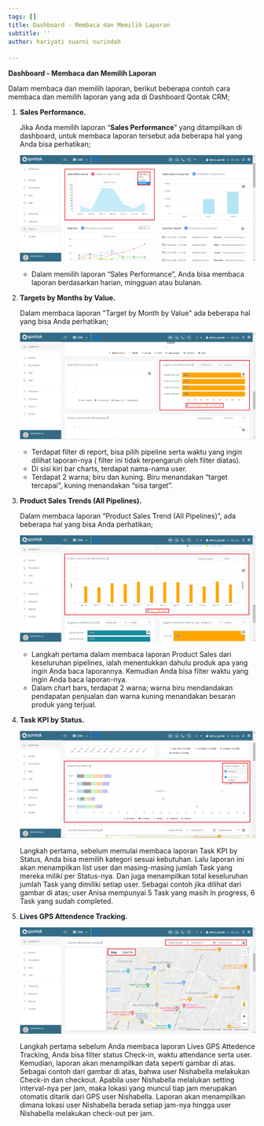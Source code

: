```yaml
---
tags: []
title: Dashboard - Membaca dan Memilih Laporan
subtitle: ''
author: hariyati suarni nurindah

---
```

**Dashboard - Membaca dan Memilih Laporan**

Dalam membaca dan memilih laporan, berikut beberapa contoh cara membaca dan memilih laporan yang ada di Dashboard Qontak CRM;

1. **Sales Performance.**

   Jika Anda memilih laporan “**Sales Performance**” yang ditampilkan di dashboard, untuk membaca laporan tersebut ada beberapa hal yang Anda bisa perhatikan;

   ![](/uploads/screenshot-22.png)
   * Dalam memilih laporan “Sales Performance”, Anda bisa membaca laporan berdasarkan harian, mingguan atau bulanan.
2. **Targets by Months by Value.**

   Dalam membaca laporan "Target by Month by Value" ada beberapa hal yang bisa Anda perhatikan;

   ![](/uploads/screenshot-18.png)
   * Terdapat filter di report, bisa pilih pipeline serta waktu yang ingin dilihat laporan-nya ( filter ini tidak terpengaruh oleh filter diatas).
   * Di sisi kiri bar charts, terdapat nama-nama user.
   * Terdapat 2 warna; biru dan kuning. Biru menandakan “target tercapai”, kuning menandakan “sisa target”.
3. **Product Sales Trends (All Pipelines).**

   Dalam membaca laporan “Product Sales Trend (All Pipelines)”, ada beberapa hal yang bisa Anda perhatikan;

   ![](/uploads/screenshot-13.png)
   * Langkah pertama dalam membaca laporan Product Sales dari keseluruhan pipelines, ialah menentukkan dahulu produk apa yang ingin Anda baca laporannya. Kemudian Anda bisa filter waktu yang ingin Anda baca laporan-nya.
   * Dalam chart bars, terdapat 2 warna; warna biru mendandakan pendapatan penjualan dan warna kuning menandakan besaran produk yang terjual.
4. **Task KPI by Status.**

   ![](/uploads/screenshot-16.png)

   Langkah pertama, sebelum memulai membaca laporan Task KPI by Status, Anda bisa memilih kategori sesuai kebutuhan. Lalu laporan ini akan menampilkan list user dan masing-masing jumlah Task yang mereka miliki per Status-nya. Dan juga menampilkan total keseluruhan jumlah Task yang dimiliki setiap user. Sebagai contoh jika dilihat dari gambar di atas; user Anisa mempunyai 5 Task yang masih In progress, 6 Task yang sudah completed.
5. **Lives GPS Attendence Tracking.**

   ![](/uploads/screenshot-19.png)

   Langkah pertama sebelum Anda membaca laporan Lives GPS Attedence Tracking, Anda bisa filter status Check-in, waktu attendance serta user. Kemudian, laporan akan menampilkan data seperti gambar di atas. Sebagai contoh dari gambar di atas, bahwa user Nishabella melakukan Check-in dan checkout. Apabila user Nishabella melalukan setting interval-nya per jam, maka lokasi yang muncul tiap jam merupakan otomatis ditarik dari GPS user Nishabella. Laporan akan menampilkan dimana lokasi user Nishabella berada setiap jam-nya hingga user Nishabella melakukan check-out per jam.